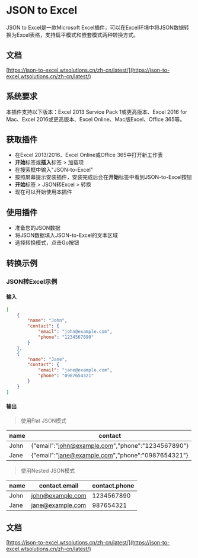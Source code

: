 # JSON to Excel

JSON to Excel是一款Microsoft Excel插件，可以在Excel环境中将JSON数据转换为Excel表格，支持扁平模式和嵌套模式两种转换方式。

## 文档
[https://json-to-excel.wtsolutions.cn/zh-cn/latest/](https://json-to-excel.wtsolutions.cn/zh-cn/latest/)

## 系统要求
本插件支持以下版本：Excel 2013 Service Pack 1或更高版本、Excel 2016 for Mac、Excel 2016或更高版本、Excel Online、Mac版Excel、Office 365等。

## 获取插件
* 在Excel 2013/2016、Excel Online或Office 365中打开新工作表
* **开始**标签或**插入**标签 > 加载项
* 在搜索框中输入"JSON-to-Excel"
* 按照屏幕提示安装插件，安装完成后会在**开始**标签中看到JSON-to-Excel按钮
* **开始**标签 > JSON转Excel > 转换
* 现在可以开始使用本插件

## 使用插件
* 准备您的JSON数据
* 将JSON数据填入JSON-to-Excel的文本区域
* 选择转换模式，点击Go按钮

## 转换示例

### JSON转Excel示例

#### 输入
```json
[
    {
        "name": "John",
        "contact": {
            "email": "john@example.com",
            "phone": "1234567890"
        }
    },
    {
        "name": "Jane",
        "contact": {
            "email": "jane@example.com",
            "phone": "0987654321"
        }
    }
]
```
#### 输出
> 使用Flat JSON模式

|name|contact|
|--|--|
|John|{"email":"john@example.com","phone":"1234567890"}|
|Jane|{"email":"jane@example.com","phone":"0987654321"}|

> 使用Nested JSON模式

|name|contact.email|contact.phone|
|--|--|--|
|John|john@example.com|1234567890|
|Jane|jane@example.com|987654321|

## 文档
[https://json-to-excel.wtsolutions.cn/zh-cn/latest/](https://json-to-excel.wtsolutions.cn/zh-cn/latest/)
